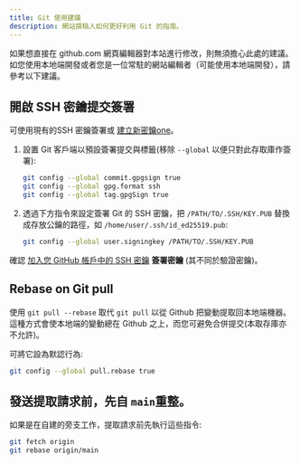 ```yaml
---
title: Git 使用建議
description: 網站撰稿人如何更好利用 Git 的指南。
---
```


如果想直接在 github.com 網頁編輯器對本站進行修改，則無須擔心此處的建議。 如您使用本地端開發或者您是一位常駐的網站編輯者（可能使用本地端開發），請參考以下建議。

## 開啟 SSH 密鑰提交簽署

可使用現有的SSH 密鑰簽署或 [建立新密鑰one](https://docs.github.com/en/authentication/connecting-to-github-with-ssh/generating-a-new-ssh-key-and-adding-it-to-the-ssh-agent)。

1. 設置 Git 客戶端以預設簽署提交與標籤(移除 `--global` 以便只對此存取庫作簽署):

    ```bash
    git config --global commit.gpgsign true
    git config --global gpg.format ssh
    git config --global tag.gpgSign true
    ```

2. 透過下方指令來設定簽署 Git 的 SSH 密鑰，把 `/PATH/TO/.SSH/KEY.PUB` 替換成存放公鑰的路徑，如 `/home/user/.ssh/id_ed25519.pub`:

    ```bash
    git config --global user.signingkey /PATH/TO/.SSH/KEY.PUB
    ```

確認 [加入您 GitHub 帳戶中的 SSH 密鑰](https://docs.github.com/en/authentication/connecting-to-github-with-ssh/adding-a-new-ssh-key-to-your-github-account#adding-a-new-ssh-key-to-your-account) **簽署密鑰** (其不同於驗證密鑰)。

## Rebase on Git pull

使用 `git pull --rebase` 取代 `git pull` 以從 Github 把變動提取回本地端機器。 這種方式會使本地端的變動總在 Github 之上，而您可避免合併提交(本取存庫亦不允許)。

可將它設為默認行為:

```bash
git config --global pull.rebase true
```

## 發送提取請求前，先自 `main`重整。

如果是在自建的旁支工作，提取請求前先執行這些指令:

```bash
git fetch origin
git rebase origin/main
```
